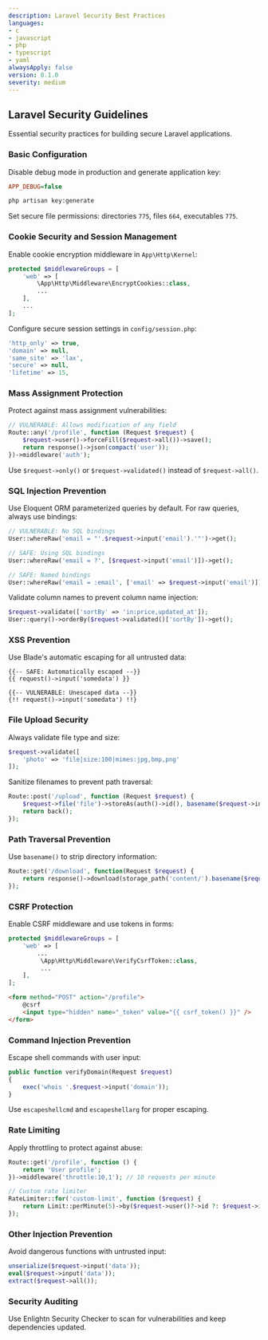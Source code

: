 ```yaml
---
description: Laravel Security Best Practices
languages:
- c
- javascript
- php
- typescript
- yaml
alwaysApply: false
version: 0.1.0
severity: medium
---
```


## Laravel Security Guidelines

Essential security practices for building secure Laravel applications.

### Basic Configuration

Disable debug mode in production and generate application key:

```ini
APP_DEBUG=false
```

```bash
php artisan key:generate
```

Set secure file permissions: directories `775`, files `664`, executables `775`.

### Cookie Security and Session Management

Enable cookie encryption middleware in `App\Http\Kernel`:

```php
protected $middlewareGroups = [
    'web' => [
        \App\Http\Middleware\EncryptCookies::class,
        ...
    ],
    ...
];
```

Configure secure session settings in `config/session.php`:

```php
'http_only' => true,
'domain' => null,
'same_site' => 'lax',
'secure' => null,
'lifetime' => 15,
```

### Mass Assignment Protection

Protect against mass assignment vulnerabilities:

```php
// VULNERABLE: Allows modification of any field
Route::any('/profile', function (Request $request) {
    $request->user()->forceFill($request->all())->save();
    return response()->json(compact('user'));
})->middleware('auth');
```

Use `$request->only()` or `$request->validated()` instead of `$request->all()`.

### SQL Injection Prevention

Use Eloquent ORM parameterized queries by default. For raw queries, always use bindings:

```php
// VULNERABLE: No SQL bindings
User::whereRaw('email = "'.$request->input('email').'"')->get();

// SAFE: Using SQL bindings
User::whereRaw('email = ?', [$request->input('email')])->get();

// SAFE: Named bindings
User::whereRaw('email = :email', ['email' => $request->input('email')])->get();
```

Validate column names to prevent column name injection:

```php
$request->validate(['sortBy' => 'in:price,updated_at']);
User::query()->orderBy($request->validated()['sortBy'])->get();
```

### XSS Prevention

Use Blade's automatic escaping for all untrusted data:

```blade
{{-- SAFE: Automatically escaped --}}
{{ request()->input('somedata') }}

{{-- VULNERABLE: Unescaped data --}}
{!! request()->input('somedata') !!}
```

### File Upload Security

Always validate file type and size:

```php
$request->validate([
    'photo' => 'file|size:100|mimes:jpg,bmp,png'
]);
```

Sanitize filenames to prevent path traversal:

```php
Route::post('/upload', function (Request $request) {
    $request->file('file')->storeAs(auth()->id(), basename($request->input('filename')));
    return back();
});
```

### Path Traversal Prevention

Use `basename()` to strip directory information:

```php
Route::get('/download', function(Request $request) {
    return response()->download(storage_path('content/').basename($request->input('filename')));
});
```

### CSRF Protection

Enable CSRF middleware and use tokens in forms:

```php
protected $middlewareGroups = [
    'web' => [
        ...
         \App\Http\Middleware\VerifyCsrfToken::class,
         ...
    ],
];
```

```html
<form method="POST" action="/profile">
    @csrf
    <input type="hidden" name="_token" value="{{ csrf_token() }}" />
</form>
```

### Command Injection Prevention

Escape shell commands with user input:

```php
public function verifyDomain(Request $request)
{
    exec('whois '.$request->input('domain'));
}
```

Use `escapeshellcmd` and `escapeshellarg` for proper escaping.

### Rate Limiting

Apply throttling to protect against abuse:

```php
Route::get('/profile', function () {
    return 'User profile';
})->middleware('throttle:10,1'); // 10 requests per minute

// Custom rate limiter
RateLimiter::for('custom-limit', function ($request) {
    return Limit::perMinute(5)->by($request->user()?->id ?: $request->ip());
});
```

### Other Injection Prevention

Avoid dangerous functions with untrusted input:

```php
unserialize($request->input('data'));
eval($request->input('data'));
extract($request->all());
```

### Security Auditing

Use Enlightn Security Checker to scan for vulnerabilities and keep dependencies updated.
